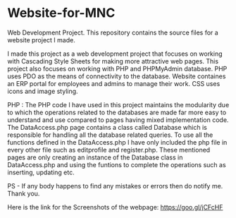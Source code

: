 # Website-for-MNC
Web Development Project. This repository contains the source files for a website project I made.

I made this project as a web development project that focuses on working with Cascading Style Sheets for making more attractive
web pages. This project also focuses on working with PHP and PHPMyAdmin database. PHP uses PDO as the means of connectivity to the database.
Website containes an ERP portal for employees and admins to manage their work. CSS uses icons and image styling.

PHP : The PHP code I have used in this project maintains the modularity due to which the operations related to the databases are made far more easy to understand and use compared to pages having mixed implementation code. The DataAccess.php page contains a class called Database which is responsible for handling all the database related queries. To use all the functions defined in the DataAccess.php I have only included the php file in every other file such as editprofile and register.php. These mentioned pages are only creating an instance of the Database class in DataAccess.php and using the funtions to complete the operations such as inserting, updating etc.

PS - If any body happens to find any mistakes or errors then do notify me. Thank you.

Here is the link for the Screenshots of the webpage: https://goo.gl/jCFcHF
